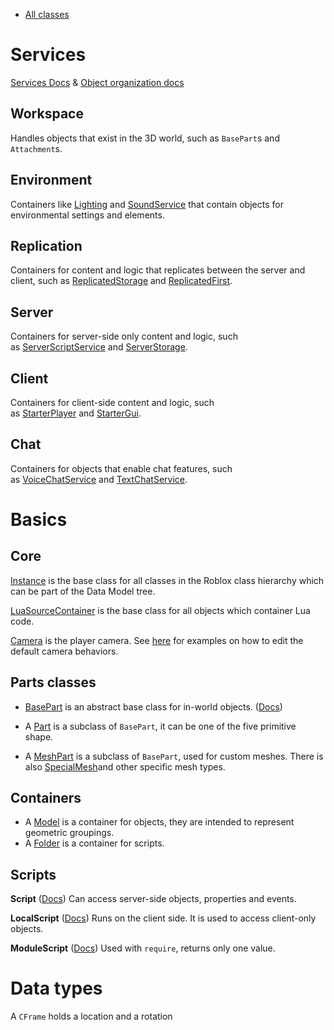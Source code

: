 - [All classes](https://create.roblox.com/docs/en-us/reference/engine/classes/)

# Services

[Services Docs](https://create.roblox.com/docs/en-us/scripting/services) & [Object organization docs](https://create.roblox.com/docs/en-us/projects/data-model#object-organization)
## Workspace
Handles objects that exist in the 3D world, such as `BasePart`s and `Attachment`s.

## Environment
Containers like [Lighting](https://create.roblox.com/docs/en-us/reference/engine/classes/Lighting) and [SoundService](https://create.roblox.com/docs/en-us/reference/engine/classes/SoundService) that contain objects for environmental settings and elements.

## Replication
Containers for content and logic that replicates between the server and client, such as [ReplicatedStorage](https://create.roblox.com/docs/en-us/reference/engine/classes/ReplicatedStorage) and [ReplicatedFirst](https://create.roblox.com/docs/en-us/reference/engine/classes/ReplicatedFirst).

## Server
Containers for server-side only content and logic, such as [ServerScriptService](https://create.roblox.com/docs/en-us/reference/engine/classes/ServerScriptService) and [ServerStorage](https://create.roblox.com/docs/en-us/reference/engine/classes/ServerStorage).

## Client
Containers for client-side content and logic, such as [StarterPlayer](https://create.roblox.com/docs/en-us/reference/engine/classes/StarterPlayer) and [StarterGui](https://create.roblox.com/docs/en-us/reference/engine/classes/StarterGui).

## Chat
Containers for objects that enable chat features, such as [VoiceChatService](https://create.roblox.com/docs/en-us/reference/engine/classes/VoiceChatService) and [TextChatService](https://create.roblox.com/docs/en-us/reference/engine/classes/TextChatService).

# Basics

## Core

[Instance](https://create.roblox.com/docs/en-us/reference/engine/classes/Instance) is the base class for all classes in the Roblox class hierarchy which can be part of the Data Model tree.

[LuaSourceContainer](https://create.roblox.com/docs/en-us/reference/engine/classes/LuaSourceContainer) is the base class for all objects which container Lua code.

[Camera](https://create.roblox.com/docs/en-us/reference/engine/classes/Camera) is the player camera. See [here](https://create.roblox.com/docs/en-us/workspace/camera) for examples on how to edit the default camera behaviors.

## Parts classes
- [BasePart](https://create.roblox.com/docs/en-us/reference/engine/classes/BasePart) is an abstract base class for in-world objects. ([Docs](https://create.roblox.com/docs/en-us/reference/engine/classes/BasePart))

- A [Part](https://create.roblox.com/docs/en-us/reference/engine/classes/BasePart) is a subclass of `BasePart`, it can be one of the five primitive shape.

- A [MeshPart](https://create.roblox.com/docs/en-us/reference/engine/classes/MeshPart) is a subclass of `BasePart`, used for custom meshes. There is also [SpecialMesh](https://create.roblox.com/docs/en-us/reference/engine/classes/SpecialMesh)and other specific mesh types.


## Containers
- A [Model](https://create.roblox.com/docs/en-us/reference/engine/classes/Model) is a container for objects, they are intended to represent geometric groupings.
- A [Folder](https://create.roblox.com/docs/en-us/reference/engine/classes/Folder) is a container for scripts.


## Scripts

**Script** ([Docs](https://create.roblox.com/docs/en-us/reference/engine/classes/Script))
Can access server-side objects, properties and events.

**LocalScript** ([Docs](https://create.roblox.com/docs/en-us/reference/engine/classes/LocalScript))
Runs on the client side. It is used to access client-only objects.

**ModuleScript** ([Docs](https://create.roblox.com/docs/en-us/reference/engine/classes/ModuleScript))
Used with `require`, returns only one value.


# Data types

A `CFrame` holds a location and a rotation
